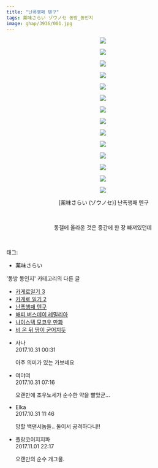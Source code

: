 ```yaml
---
title: "난폭행패 텐구"
tags: 薬味さらい ゾウノセ 동방_동인지
image: ghap/3936/001.jpg
---
```

<div class="article">
<p style="text-align: center; clear: none; float: none;"><img src="{{ site.nasurl }}/ghap/3936/001.jpg"/></p>
<p style="text-align: center; clear: none; float: none;"><img src="{{ site.nasurl }}/ghap/3936/002.jpg"/></p>
<p style="text-align: center; clear: none; float: none;"><img src="{{ site.nasurl }}/ghap/3936/003.jpg"/></p>
<p style="text-align: center; clear: none; float: none;"><img src="{{ site.nasurl }}/ghap/3936/004.jpg"/></p>
<p style="text-align: center; clear: none; float: none;"><img src="{{ site.nasurl }}/ghap/3936/005.jpg"/></p>
<p style="text-align: center; clear: none; float: none;"><img src="{{ site.nasurl }}/ghap/3936/006.jpg"/></p>
<p style="text-align: center; clear: none; float: none;"><img src="{{ site.nasurl }}/ghap/3936/007.jpg"/></p>
<p style="text-align: center; clear: none; float: none;"><img src="{{ site.nasurl }}/ghap/3936/008.jpg"/></p>
<p style="text-align: center; clear: none; float: none;"><img src="{{ site.nasurl }}/ghap/3936/009.jpg"/></p>
<p style="text-align: center; clear: none; float: none;"><img src="{{ site.nasurl }}/ghap/3936/010.jpg"/></p>
<p style="text-align: center; clear: none; float: none;"><img src="{{ site.nasurl }}/ghap/3936/011.jpg"/></p>
<p style="text-align: center; clear: none; float: none;"><img src="{{ site.nasurl }}/ghap/3936/012.jpg"/></p>
<p style="text-align: center; clear: none; float: none;"><img src="{{ site.nasurl }}/ghap/3936/013.jpg"/></p>
<p style="text-align: center; clear: none; float: none;"><img src="{{ site.nasurl }}/ghap/3936/014.jpg"/></p>
<p style="text-align: center; clear: none; float: none;"> [薬味さらい (ゾウノセ)] 난폭행패 텐구</p>
<p style="text-align: center; clear: none; float: none;"><br/></p>
<p style="text-align: center; clear: none; float: none;">동갤에 올라온 것은 중간에 한 장 빠져있던데</p>
<p><br/></p>
</div><div class="tagTrail">
<p>태그: </p>
<ul>
<li>薬味さらい</li>
</ul>
</div><div class="another">
<p>'동방 동인지' 카테고리의 다른 글</p>
<ul>
<li><a href="/2017-11-06-ghap_3941">카게로일기 3</a></li>
<li><a href="/2017-11-06-ghap_3940">카게로 일기 2</a></li>
<li><a href="/2017-10-30-ghap_3936">난폭행패 텐구</a></li>
<li><a href="/2017-10-30-ghap_3935">해피 버스데이 레밀리아</a></li>
<li><a href="/2017-10-27-ghap_3918">나이스택 모코우 만화</a></li>
<li><a href="/2017-10-27-ghap_3917">비 온 뒤 땅이 굳어지듯</a></li>
</ul>
</div><div class="cb_module cb_fluid">
<div class="cb_wrt cb_profile">
<div class="comment">
<ul>
<li class="cb_thumb_off" id="comment15118495">
<div class="cb_comment_area">
<div class="cb_info_area">
<div class="cb_section">
<span class="cb_nick_name">사나</span>
</div>
<div class="cb_section">
<span class="cb_date">2017.10.31 00:31 </span>
</div>
</div>
<div class="cb_dsc_comment">
<p class="cb_dsc">
											아주 의미가 있는 가보네요
										</p>
</div>
</div></li>
<li class="cb_thumb_off" id="comment15118635">
<div class="cb_comment_area">
<div class="cb_info_area">
<div class="cb_section">
<span class="cb_nick_name">여야여</span>
</div>
<div class="cb_section">
<span class="cb_date">2017.10.31 07:16 </span>
</div>
</div>
<div class="cb_dsc_comment">
<p class="cb_dsc">
											오랜만에 조우노세가 순수한 약을 빨았군...
										</p>
</div>
</div></li>
<li class="cb_thumb_off" id="comment15118774">
<div class="cb_comment_area">
<div class="cb_info_area">
<div class="cb_section">
<span class="cb_nick_name">Elka</span>
</div>
<div class="cb_section">
<span class="cb_date">2017.10.31 11:46 </span>
</div>
</div>
<div class="cb_dsc_comment">
<p class="cb_dsc">
											망할 백댄서놈들.. 둘이서 공격하다니!!
										</p>
</div>
</div></li>
<li class="cb_thumb_off" id="comment15119928">
<div class="cb_comment_area">
<div class="cb_info_area">
<div class="cb_section">
<span class="cb_nick_name">플랑코이지지파</span>
</div>
<div class="cb_section">
<span class="cb_date">2017.11.01 22:17 </span>
</div>
</div>
<div class="cb_dsc_comment">
<p class="cb_dsc">
											오랜만의 순수 개그물.
										</p>
</div>
</div></li>
</ul>
</div>
</div><!-- commentList close -->
</div>